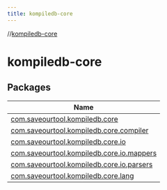 ```yaml
---
title: kompiledb-core
---
```

//[kompiledb-core](index.html)



# kompiledb-core



## Packages


| Name |
|---|
| [com.saveourtool.kompiledb.core](kompiledb-core/com.saveourtool.kompiledb.core/index.html) |
| [com.saveourtool.kompiledb.core.compiler](kompiledb-core/com.saveourtool.kompiledb.core.compiler/index.html) |
| [com.saveourtool.kompiledb.core.io](kompiledb-core/com.saveourtool.kompiledb.core.io/index.html) |
| [com.saveourtool.kompiledb.core.io.mappers](kompiledb-core/com.saveourtool.kompiledb.core.io.mappers/index.html) |
| [com.saveourtool.kompiledb.core.io.parsers](kompiledb-core/com.saveourtool.kompiledb.core.io.parsers/index.html) |
| [com.saveourtool.kompiledb.core.lang](kompiledb-core/com.saveourtool.kompiledb.core.lang/index.html) |

